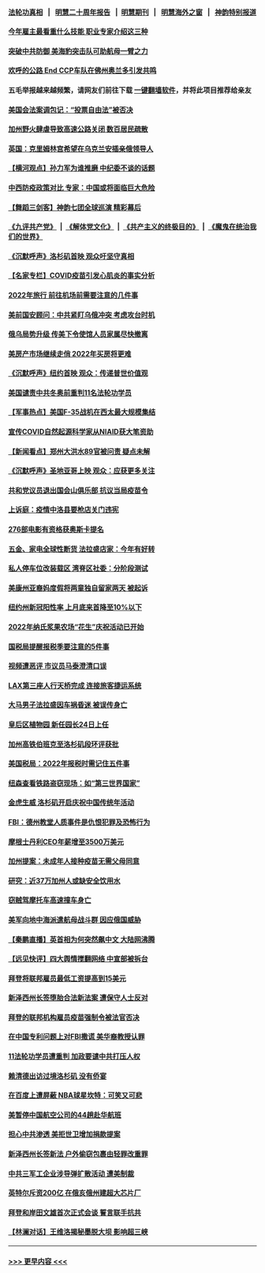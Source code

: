 #### [法轮功真相](https://github.com/gfw-breaker/truth/blob/master/README.md?t=0) &nbsp;&nbsp;|&nbsp;&nbsp; [明慧二十周年报告](https://github.com/gfw-breaker/mh-reports/blob/master/README.md?t=0) &nbsp;&nbsp;|&nbsp;&nbsp;[明慧期刊](https://github.com/gfw-breaker/mh-qikan) &nbsp;&nbsp;|&nbsp;&nbsp; [明慧海外之窗](https://github.com/gfw-breaker/mh-news/blob/master/README.md?t=0) &nbsp;&nbsp;|&nbsp;&nbsp; [神韵特别报道](https://github.com/gfw-breaker/mh-news/blob/master/shenyun.md?t=0)
#### [今年雇主最看重什么技能 职业专家介绍这三种](../pages/nsc412/n13521877.md?t=01231800) 
#### [突破中共防御 美海豹突击队可助航母一臂之力](../pages/nsc412/n13514651.md?t=01231800) 
#### [欢呼的公路  End CCP车队在佛州奥兰多引发共鸣](../pages/nsc412/n13523304.md?t=01231800) 
#### 五毛举报越来越频繁，请网友们前往下载 [一键翻墙软件](https://github.com/gfw-breaker/ssr-accounts)，并将此项目推荐给亲友
#### [美国会法案调包记：“投票自由法”被否决](../pages/nsc412/n13523398.md?t=01231800) 
#### [加州野火肆虐导致高速公路关闭 数百居民疏散](../pages/nsc412/n13523292.md?t=01231800) 
#### [英国：克里姆林宫希望在乌克兰安插亲俄领导人](../pages/nsc412/n13523100.md?t=01231800) 
#### [【横河观点】孙力军为谁推磨 中纪委不谈的话题](../pages/nsc412/n13523406.md?t=01231800) 
#### [中西防疫政策对比 专家：中国或将面临巨大危险](../pages/nsc412/n13516581.md?t=01231800) 
#### [【舞蹈三剑客】神韵七团全球巡演 精彩幕后](../pages/nsc412/n13523377.md?t=01231800) 
#### [《九评共产党》](https://github.com/begood0513/9ping.md/blob/master/README.md) &nbsp;|&nbsp; [《解体党文化》](../../../../jtdwh.md/blob/master/README.md)  &nbsp;|&nbsp; [《共产主义的终极目的》](../../../../gczydzjmd.md/blob/master/README.md) &nbsp;|&nbsp; [《魔鬼在统治我们的世界》](../../../../mgztzwmdsj.md/blob/master/README.md) 
#### [《沉默呼声》洛杉矶首映 观众吁坚守真相](../pages/nsc412/n13523137.md?t=01231800) 
#### [【名家专栏】COVID疫苗引发心肌炎的事实分析](../pages/nsc412/n13522726.md?t=01231800) 
#### [2022年旅行 前往机场前需要注意的几件事](../pages/nsc412/n13523027.md?t=01231800) 
#### [美前国安顾问：中共紧盯乌俄冲突 考虑攻台时机](../pages/nsc412/n13522918.md?t=01231800) 
#### [俄乌局势升级 传美下令使馆人员家属尽快撤离](../pages/nsc412/n13522976.md?t=01231800) 
#### [美房产市场继续走俏 2022年买房将更难](../pages/nsc412/n13522893.md?t=01231800) 
#### [《沉默呼声》纽约首映 观众：传递普世价值观](../pages/nsc412/n13521775.md?t=01231800) 
#### [美国谴责中共冬奥前重判11名法轮功学员](../pages/nsc412/n13521806.md?t=01231800) 
#### [【军事热点】美国F-35战机在西太最大规模集结](../pages/nsc412/n13522844.md?t=01231800) 
#### [宣传COVID自然起源科学家从NIAID获大笔资助](../pages/nsc412/n13522693.md?t=01231800) 
#### [【新闻看点】郑州大洪水89官被问责 疑点未解](../pages/nsc412/n13521196.md?t=01231800) 
#### [《沉默呼声》圣地亚哥上映 观众：应获更多关注](../pages/nsc412/n13521763.md?t=01231800) 
#### [共和党议员退出国会山俱乐部 抗议当局疫苗令](../pages/nsc412/n13521661.md?t=01231800) 
#### [上诉庭：疫情中洛县要枪店关门违宪](../pages/nsc412/n13521949.md?t=01231800) 
#### [276部电影有资格获奥斯卡提名](../pages/nsc412/n13521935.md?t=01231800) 
#### [五金、家电全球性断货 法拉盛店家：今年有好转](../pages/nsc412/n13521837.md?t=01231800) 
#### [私人停车位改装载区 湾脊区社委：分阶段测试](../pages/nsc412/n13521827.md?t=01231800) 
#### [美康州亚裔妈度假将两童独自留家两天 被起诉](../pages/nsc412/n13521843.md?t=01231800) 
#### [纽约州新冠阳性率 上月底来首降至10%以下](../pages/nsc412/n13521853.md?t=01231800) 
#### [2022年纳氏浆果农场“花生”庆祝活动已开始](../pages/nsc412/n13521925.md?t=01231800) 
#### [国税局提醒报税季要注意的5件事](../pages/nsc412/n13521845.md?t=01231800) 
#### [视频遭恶评 市议员马泰澄清口误](../pages/nsc412/n13521835.md?t=01231800) 
#### [LAX第三座人行天桥完成 连接旅客捷运系统](../pages/nsc412/n13521909.md?t=01231800) 
#### [大马男子法拉盛因车祸昏迷 被误传身亡](../pages/nsc412/n13521847.md?t=01231800) 
#### [皇后区植物园 新任园长24日上任](../pages/nsc412/n13521858.md?t=01231800) 
#### [加州高铁伯班克至洛杉矶段环评获批](../pages/nsc412/n13521890.md?t=01231800) 
#### [美国税局：2022年报税时需记住五件事](../pages/nsc412/n13521882.md?t=01231800) 
#### [纽森查看铁路盗窃现场：如“第三世界国家”](../pages/nsc412/n13521824.md?t=01231800) 
#### [金虎生威 洛杉矶开启庆祝中国传统年活动](../pages/nsc412/n13521759.md?t=01231800) 
#### [FBI：德州教堂人质事件是仇恨犯罪及恐怖行为](../pages/nsc412/n13521582.md?t=01231800) 
#### [摩根士丹利CEO年薪增至3500万美元](../pages/nsc412/n13521535.md?t=01231800) 
#### [加州提案：未成年人接种疫苗无需父母同意](../pages/nsc412/n13521674.md?t=01231800) 
#### [研究：近37万加州人或缺安全饮用水](../pages/nsc412/n13521642.md?t=01231800) 
#### [窃贼驾摩托车高速撞车身亡](../pages/nsc412/n13521422.md?t=01231800) 
#### [美军向地中海派遣航母战斗群 因应俄国威胁](../pages/nsc412/n13521445.md?t=01231800) 
#### [【秦鹏直播】英首相为何突然飙中文 大陆网沸腾](../pages/nsc412/n13521442.md?t=01231800) 
#### [【远见快评】四大舆情搅翻网络 中宣部被拆台](../pages/nsc412/n13521396.md?t=01231800) 
#### [拜登将联邦雇员最低工资提高到15美元](../pages/nsc412/n13521379.md?t=01231800) 
#### [新泽西州长签堕胎合法新法案 遭保守人士反对](../pages/nsc412/n13521301.md?t=01231800) 
#### [拜登的联邦机构雇员疫苗强制令被法官否决](../pages/nsc412/n13521367.md?t=01231800) 
#### [在中国专利问题上对FBI撒谎 美华裔教授认罪](../pages/nsc412/n13521287.md?t=01231800) 
#### [11法轮功学员遭重判 加政要谴中共打压人权](../pages/nsc412/n13521294.md?t=01231800) 
#### [赖清德出访过境洛杉矶 没有侨宴](../pages/nsc412/n13521403.md?t=01231800) 
#### [在百度上遭屏蔽 NBA球星坎特：可笑又可悲](../pages/nsc412/n13521327.md?t=01231800) 
#### [美暂停中国航空公司的44趟赴华航班](../pages/nsc412/n13521124.md?t=01231800) 
#### [担心中共渗透  美拒世卫增加捐款提案](../pages/nsc412/n13521184.md?t=01231800) 
#### [新泽西州长签新法 户外偷窃包裹由轻罪改重罪](../pages/nsc412/n13520977.md?t=01231800) 
#### [中共三军工企业涉导弹扩散活动 遭美制裁](../pages/nsc412/n13521070.md?t=01231800) 
#### [英特尔斥资200亿 在俄亥俄州建超大芯片厂](../pages/nsc412/n13520949.md?t=01231800) 
#### [拜登和岸田文雄首次正式会谈 誓言联手抗共](../pages/nsc412/n13520764.md?t=01231800) 
#### [【林澜对话】王维洛揭秘墨脱大坝 影响超三峡](../pages/nsc412/n13519236.md?t=01231800) 

----
#### [ >>> 更早内容 <<< ](../indexes/nsc412-earlier.md)
